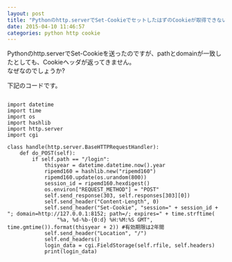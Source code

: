 ```yaml
---
layout: post
title: "Pythonのhttp.serverでSet-CookieでセットしたはずのCookieが取得できない"
date: 2015-04-10 11:46:57
categories: python http cookie
---
```

<p>Pythonのhttp.serverでSet-Cookieを送ったのですが、pathとdomainが一致したとしても、Cookieヘッダが返ってきません。<br>
なぜなのでしょうか?</p>

<p>下記のコードです。</p>

<pre>
<code>
import datetime
import time
import os
import hashlib
import http.server
import cgi

class handle(http.server.BaseHTTPRequestHandler):
    def do_POST(self):
        if self.path == "/login":
            thisyear = datetime.datetime.now().year
            ripemd160 = hashlib.new("ripemd160")
            ripemd160.update(os.urandom(800))
            session_id = ripemd160.hexdigest()
            os.environ["REQUEST_METHOD"] = "POST"
            self.send_response(303, self.responses[303][0])
            self.send_header("Content-Length", 0)
            self.send_header("Set-Cookie", "session=" + session_id + "; domain=http://127.0.0.1:8152; path=/; expires=" + time.strftime(
                "%a, %d-%b-{0:d} %H:%M:%S GMT", time.gmtime()).format(thisyear + 2)) #有効期限は2年間
            self.send_header("Location", "/")
            self.end_headers()
            login_data = cgi.FieldStorage(self.rfile, self.headers)
            print(login_data)

</code>
</pre>
